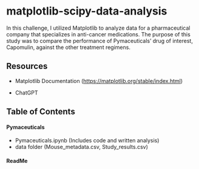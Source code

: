 # matplotlib-scipy-data-analysis


In this challenge, I utilized Matplotlib to analyze data for a pharmaceutical company that specializes in anti-cancer medications. The purpose of this study was to compare the performance of Pymaceuticals’ drug of interest, Capomulin, against the other treatment regimens.



## Resources

   
+ Matplotlib Documentation (https://matplotlib.org/stable/index.html)

+ ChatGPT


## Table of Contents

#### Pymaceuticals                    
+ Pymaceuticals.ipynb (Includes code and written analysis)
+ data folder (Mouse_metadata.csv, Study_results.csv)

#### ReadMe
